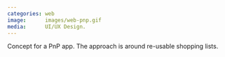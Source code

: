 ```yaml
---
categories: web
image:      images/web-pnp.gif
media:      UI/UX Design.
---
```

Concept for a PnP app. The approach is around re-usable shopping lists.
